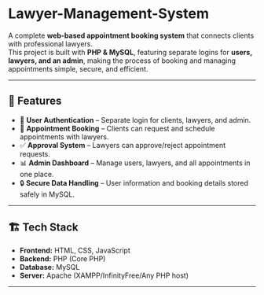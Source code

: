 # Lawyer-Management-System

A complete **web-based appointment booking system** that connects clients with professional lawyers.  
This project is built with **PHP & MySQL**, featuring separate logins for **users, lawyers, and an admin**, making the process of booking and managing appointments simple, secure, and efficient.  

---

## 🌟 Features  

- 🔑 **User Authentication** – Separate login for clients, lawyers, and admin.  
- 📅 **Appointment Booking** – Clients can request and schedule appointments with lawyers.  
- ✅ **Approval System** – Lawyers can approve/reject appointment requests.  
- 📊 **Admin Dashboard** – Manage users, lawyers, and all appointments in one place.  
- 🔒 **Secure Data Handling** – User information and booking details stored safely in MySQL.  

---

## 🏗️ Tech Stack  

- **Frontend:** HTML, CSS, JavaScript  
- **Backend:** PHP (Core PHP)  
- **Database:** MySQL  
- **Server:** Apache (XAMPP/InfinityFree/Any PHP host)  

---

